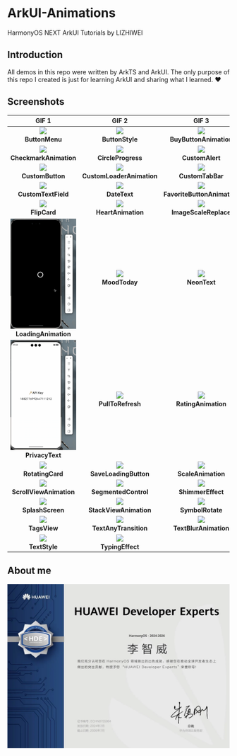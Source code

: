 # ArkUI-Animations

HarmonyOS NEXT ArkUI Tutorials by LIZHIWEI

## Introduction

All demos in this repo were written by ArkTS and ArkUI. The only purpose of this repo I created is just for learning ArkUI and sharing what I learned. ❤️

## Screenshots
| GIF 1 | GIF 2 | GIF 3 |
| :---: | :---: | :---: |
| <img src="Gif/ButtonMenu.gif" width="150"> <br> **ButtonMenu** | <img src="Gif/ButtonStyle.gif" width="150"> <br> **ButtonStyle** | <img src="Gif/BuyButtonAnimation.gif" width="150"> <br> **BuyButtonAnimation** |
| <img src="Gif/CheckmarkAnimation.gif" width="150"> <br> **CheckmarkAnimation** | <img src="Gif/CircleProgress.gif" width="150"> <br> **CircleProgress** | <img src="Gif/CustomAlert.gif" width="150"> <br> **CustomAlert** |
| <img src="Gif/CustomButton.gif" width="150"> <br> **CustomButton** | <img src="Gif/CustomLoaderAnimation.gif" width="150"> <br> **CustomLoaderAnimation** | <img src="Gif/CustomTabBar.gif" width="150"> <br> **CustomTabBar** |
| <img src="Gif/CustomTextField.gif" width="150"> <br> **CustomTextField** | <img src="Gif/DateText.gif" width="150"> <br> **DateText** | <img src="Gif/FavoriteButtonAnimation.gif" width="150"> <br> **FavoriteButtonAnimation** |
| <img src="Gif/FlipCard.gif" width="150"> <br> **FlipCard** | <img src="Gif/HeartAnimation.gif" width="150"> <br> **HeartAnimation** | <img src="Gif/ImageScaleReplace.gif" width="150"> <br> **ImageScaleReplace** |
| <img src="Gif/LoadingAnimation.gif" width="150"> <br> **LoadingAnimation** | <img src="Gif/MoodToday.gif" width="150"> <br> **MoodToday** | <img src="Gif/NeonText.gif" width="150"> <br> **NeonText** |
| <img src="Gif/PrivacyText.gif" width="150"> <br> **PrivacyText** | <img src="Gif/PullToRefresh.gif" width="150"> <br> **PullToRefresh** | <img src="Gif/RatingAnimation.gif" width="150"> <br> **RatingAnimation** |
| <img src="Gif/RotatingCard.gif" width="150"> <br> **RotatingCard** | <img src="Gif/SaveLoadingButton.gif" width="150"> <br> **SaveLoadingButton** | <img src="Gif/ScaleAnimation.gif" width="150"> <br> **ScaleAnimation** |
| <img src="Gif/ScrollViewAnimation.gif" width="150"> <br> **ScrollViewAnimation** | <img src="Gif/SegmentedControl.gif" width="150"> <br> **SegmentedControl** | <img src="Gif/ShimmerEffect.gif" width="150"> <br> **ShimmerEffect** |
| <img src="Gif/SplashScreen.gif" width="150"> <br> **SplashScreen** | <img src="Gif/StackViewAnimation.gif" width="150"> <br> **StackViewAnimation** | <img src="Gif/SymbolRotate.gif" width="150"> <br> **SymbolRotate** |
| <img src="Gif/TagsView.gif" width="150"> <br> **TagsView** | <img src="Gif/TextAnyTransition.gif" width="150"> <br> **TextAnyTransition** | <img src="Gif/TextBlurAnimation.gif" width="150"> <br> **TextBlurAnimation** |
| <img src="Gif/TextStyle.gif" width="150"> <br> **TextStyle** | <img src="Gif/TypingEffect.gif" width="150"> <br> **TypingEffect** | |


## About me
![](img_hde.jpg)
